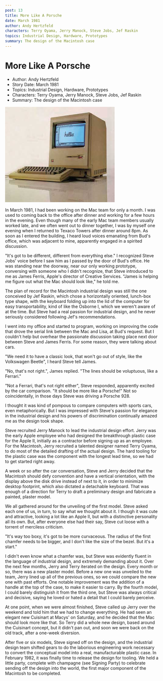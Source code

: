 ```yaml
---
post: 13
title: More Like A Porsche
date: March 1981
author: Andy Hertzfeld
characters: Terry Oyama, Jerry Manock, Steve Jobs, Jef Raskin
topics: Industrial Design, Hardware, Prototypes
summary: The design of the Macintosh case
---
```


# More Like A Porsche
* Author: Andy Hertzfeld
* Story Date: March 1981
* Topics: Industrial Design, Hardware, Prototypes
* Characters: Terry Oyama, Jerry Manock, Steve Jobs, Jef Raskin
* Summary: The design of the Macintosh case

![The original Macintosh industrial design](images/Macintosh/macintosh_case.jpg) 

    
In March 1981, I had been working on the Mac team for only a month.  I was used to coming back to the office after dinner and working for a few hours in the evening.  Even though many of the early Mac team members usually worked late, and we often went out to dinner together, I was by myself one evening when I returned to Texaco Towers after dinner around 8pm.  As soon as I entered the building, I heard loud voices emanating from Bud's office, which was adjacent to mine, apparently engaged in a spirited discussion.

"It's got to be different, different from everything else." I recognized Steve Jobs' voice before I saw him as I passed by the door of Bud's office.  He was standing near the doorway, near our only working prototype, conversing with someone who I didn't recognize, that Steve introduced to me as James Ferris, Apple's director of Creative Services.  "James is helping me figure out what the Mac should look like," he told me.

The plan of record for the Macintosh industrial design was still the one conceived by Jef Raskin, which chose a horizontally oriented, lunch-box type shape, with the keyboard folding up into the lid of the computer for easy transportability, kind of like the Osborne I, which we weren't aware of at the time. But Steve had a real passion for industrial design, and he never seriously considered following Jef's recommendations.

I went into my office and started to program, working on improving the code that drove the serial link between the Mac and Lisa, at Bud's request.  But I couldn't help but overhear the passionate discussion taking place next door between Steve and James Ferris.  For some reason, they were talking about cars.

"We need it to have a classic look, that won't go out of style, like the Volkswagen Beetle", I heard Steve tell James.

"No, that's not right.", James replied. "The lines should be voluptuous, like a Ferrari."

"Not a Ferrari, that's not right either", Steve responded, apparently excited by the car comparison.  "It should be more like a Porsche!"   Not so coincidentally, in those days Steve was driving a Porsche 928.

I thought it was kind of pompous to compare computers with sports cars, even metaphorically.  But I was impressed with Steve's passion for elegance in the industrial design and his powers of discrimination continually amazed me as the design took shape.

Steve recruited Jerry Manock to lead the industrial design effort.  Jerry was the early Apple employee who had designed the breakthrough plastic case for the Apple II, initially as a contractor before signing up as an employee.  For the Macintosh, Jerry recruited a talented designer named Terry Oyama, to do most of the detailed drafting of the actual design.  The hard tooling for the plastic case was the component with the longest lead time, so we had to get started right away.

A week or so after the car conversation, Steve and Jerry decided that the Macintosh should defy convention and have a vertical orientation, with the display above the disk drive instead of next to it, in order to minimize desktop footprint, which also dictated a detachable keyboard.  That was enough of a direction for Terry to draft a preliminary design and fabricate a painted, plaster model.

We all gathered around for the unveiling of the first model.  Steve asked each one of us, in turn, to say what we thought about it.   I though it was cute and attractive, looking a lot like an Apple II, but with a distinctive personality all its own.  But, after everyone else had their say, Steve cut loose with a torrent of merciless criticism.

"It's way too boxy, it's got to be more curvaceous.  The radius of the first chamfer needs to be bigger, and I don't like the size of the bezel.  But it's a start."

I didn't even know what a chamfer was, but Steve was evidently fluent in the language of industrial design, and extremely demanding about it.   Over the next few months, Jerry and Terry iterated on the design.  Every month or so, there was a new plaster model.  Before a new one was unveiled to the team, Jerry lined up all of the previous ones, so we could compare the new one with past efforts.  One notable improvement was the addition of a handle at the top of the case, to make it easier to carry.   By the fourth model, I could barely distinguish it from the third one, but Steve was always critical and decisive, saying he loved or hated a detail that I could barely perceive.

At one point, when we were almost finished, Steve called up Jerry over the weekend and told him that we had to change everything.   He had seen an elegant new Cuisinart at Macys' on Saturday, and he decided that the Mac should look more like that.   So Terry did a whole new design, based around the Cuisinart concept, but it didn't pan out, and soon we were back on the old track, after a one-week diversion.

After five or six models, Steve signed off on the design, and the industrial design team shifted gears to do the laborious engineering work necessary to convert the conceptual model into a real, manufacturable plastic case.  In February 1982, it was finally time to release the design for tooling.  We held a little party, complete with champagne (see Signing Party) to celebrate sending off the design into the world, the first major component of the Macintosh to be completed.